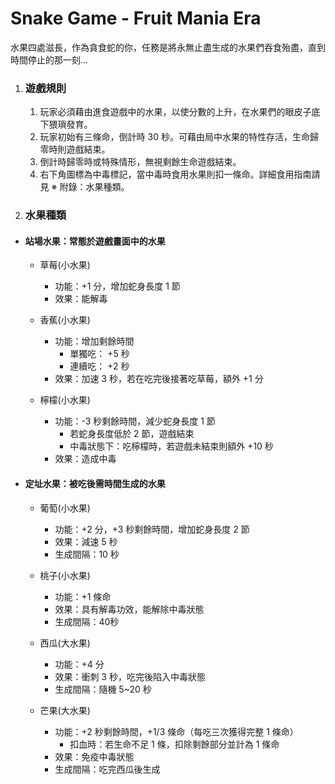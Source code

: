 # Snake Game - Fruit Mania Era
水果四處滋長，作為貪食蛇的你，任務是將永無止盡生成的水果們吞食殆盡，直到時間停止的那一刻...
1. ### 遊戲規則
   
    1. 玩家必須藉由進食遊戲中的水果，以使分數的上升，在水果們的眼皮子底下猥瑣發育。
    2. 玩家初始有三條命，倒計時 30 秒。可藉由局中水果的特性存活，生命歸零時則遊戲結束。
    3. 倒計時歸零時或特殊情形，無視剩餘生命遊戲結束。
    4. 右下角圖標為中毒標記，當中毒時食用水果則扣一條命。詳細食用指南請見 ※ 附錄：水果種類。
2. ### 水果種類
  + #### 站場水果：常態於遊戲畫面中的水果
    + 草莓(小水果)
      + 功能：+1 分，增加蛇身長度 1 節
      + 效果：能解毒
        
    + 香蕉(小水果)
      + 功能：增加剩餘時間
          + 單獨吃： +5 秒
          + 連續吃： +2 秒
      + 效果：加速 3 秒，若在吃完後接著吃草莓，額外 +1 分
        
    + 檸檬(小水果)
      + 功能：-3 秒剩餘時間，減少蛇身長度 1 節
        + 若蛇身長度低於 2 節，遊戲結束
        + 中毒狀態下：吃檸檬時，若遊戲未結束則額外 +10 秒
      + 效果：造成中毒
        
  + #### 定址水果：被吃後需時間生成的水果
    + 葡萄(小水果)
      + 功能：+2 分，+3 秒剩餘時間，增加蛇身長度 2 節
      + 效果：減速 5 秒
      + 生成間隔：10 秒
        
    + 桃子(小水果)
      + 功能：+1 條命
      + 效果：具有解毒功效，能解除中毒狀態
      + 生成間隔：40秒
     
    + 西瓜(大水果)
      + 功能：+4 分
      + 效果：衝刺 3 秒，吃完後陷入中毒狀態
      + 生成間隔：隨機 5~20 秒
    + 芒果(大水果)
      + 功能：+2 秒剩餘時間，+1/3 條命（每吃三次獲得完整 1 條命）
        + 扣血時：若生命不足 1 條，扣除剩餘部分並計為 1 條命
      + 效果：免疫中毒狀態
      + 生成間隔：吃完西瓜後生成
